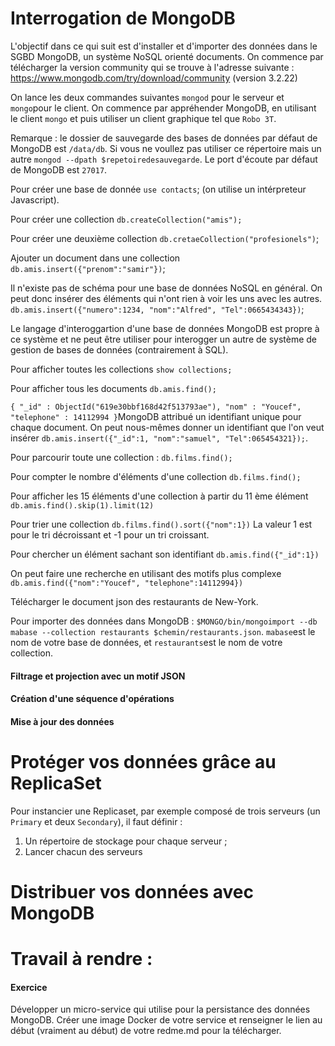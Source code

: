 # Interrogation de MongoDB
L'objectif dans ce qui suit est d'installer et d'importer des données dans le SGBD MongoDB, un système NoSQL orienté documents. On commence par télécharger la version community qui se trouve à l'adresse suivante : https://www.mongodb.com/try/download/community (version 3.2.22)

On lance les deux commandes suivantes ``mongod`` pour le serveur et ``mongo``pour le client. On commence par appréhender MongoDB, en utilisant le client ``mongo`` et puis utiliser un client graphique tel que ``Robo 3T``. 

Remarque  : le dossier de sauvegarde des bases de données par défaut de MongoDB est ``/data/db``.  Si vous ne voullez pas utiliser ce répertoire mais un autre ``mongod --dpath $repetoiredesauvegarde``. Le port d'écoute par défaut de MongoDB est ``27017``. 


Pour créer une base de donnée `use contacts`; (on utilise un intérpreteur Javascript). 

Pour créer une collection `db.createCollection("amis");` 

Pour créer une deuxième collection `db.cretaeCollection("profesionels")`;

Ajouter un document dans une collection `db.amis.insert({"prenom":"samir"})`; 

Il n'existe pas de schéma pour une base de données NoSQL en général. On peut donc insérer des éléments qui n'ont rien à voir les uns avec les autres. ``db.amis.insert({"numero":1234, "nom":"Alfred", "Tel":0665434343})``;

Le langage d'interoggartion d'une base de données MongoDB est propre à ce système et ne peut être utiliser pour interogger un autre de système de gestion de bases de données (contrairement à SQL). 

Pour afficher toutes les collections ``show collections;``

Pour afficher tous les documents ``db.amis.find();``  

``{ "_id" : ObjectId("619e30bbf168d42f513793ae"), "nom" : "Youcef", "telephone" : 14112994 }``MongoDB attribué un identifiant unique pour chaque document. On peut nous-mêmes donner un identifiant que l'on veut insérer ``db.amis.insert({"_id":1, "nom":"samuel", "Tel":065454321});``.  


Pour parcourir toute une collection : ``db.films.find();``

Pour compter le nombre d'éléments d'une collection ``db.films.find();``

Pour afficher les 15 éléments d'une collection à partir du 11 ème élément ``db.amis.find().skip(1).limit(12)`` 

Pour trier une collection ``db.films.find().sort({"nom":1})`` La valeur 1 est pour le tri décroissant et -1 pour un tri croissant. 

Pour chercher un élément sachant son identifiant ``db.amis.find({"_id":1})``

On peut faire une recherche en utilisant des motifs plus complexe ``db.amis.find({"nom":"Youcef", "telephone":14112994})``




Télécharger le document json des restaurants de New-York. 

Pour importer des données dans MongoDB : ``$MONGO/bin/mongoimport --db mabase --collection restaurants $chemin/restaurants.json``. ``mabase``est le nom de votre base de données, et ``restaurants``est le nom de votre collection. 



#### Filtrage et projection avec un motif JSON


#### Création d'une séquence d'opérations

#### Mise à jour des données



# Protéger vos données grâce au ReplicaSet

Pour instancier une Replicaset, par exemple composé de trois serveurs (un ``Primary`` et deux ``Secondary``), il faut définir :

1. Un répertoire de stockage pour chaque serveur ;
2. Lancer chacun des serveurs 




# Distribuer vos données avec MongoDB


# Travail à rendre : 


#### Exercice 

Développer un micro-service qui utilise pour la persistance des données MongoDB. Créer une image Docker de votre service et renseigner le lien au début (vraiment au début) de votre redme.md pour la télécharger.  










